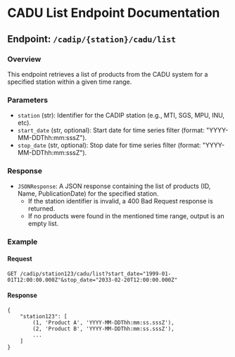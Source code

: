 # CADU List Endpoint Documentation

## Endpoint: `/cadip/{station}/cadu/list`

### Overview
This endpoint retrieves a list of products from the CADU system for a specified station within a given time range.

### Parameters
- `station` (str): Identifier for the CADIP station (e.g., MTI, SGS, MPU, INU, etc).
- `start_date` (str, optional): Start date for time series filter (format: "YYYY-MM-DDThh:mm:sssZ").
- `stop_date` (str, optional): Stop date for time series filter (format: "YYYY-MM-DDThh:mm:sssZ").

### Response
- `JSONResponse`: A JSON response containing the list of products (ID, Name, PublicationDate) for the specified station.
    - If the station identifier is invalid, a 400 Bad Request response is returned.
    - If no products were found in the mentioned time range, output is an empty list.

### Example

#### Request
```http
GET /cadip/station123/cadu/list?start_date="1999-01-01T12:00:00.000Z"&stop_date="2033-02-20T12:00:00.000Z"
```

#### Response
```http
{
    "station123": [
        (1, 'Product A', 'YYYY-MM-DDThh:mm:ss.sssZ'),
        (2, 'Product B', 'YYYY-MM-DDThh:mm:ss.sssZ'),
        ...
    ]
}
```